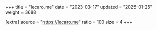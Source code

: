 +++
title = "lecaro.me"
date = "2023-03-17"
updated = "2025-01-25"
weight = 3688

[extra]
source = "https://lecaro.me"
ratio = 100
size = 4
+++
